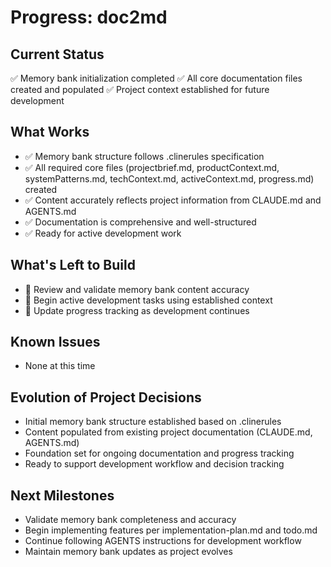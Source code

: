 # Progress: doc2md

## Current Status
✅ Memory bank initialization completed
✅ All core documentation files created and populated
✅ Project context established for future development

## What Works
- ✅ Memory bank structure follows .clinerules specification
- ✅ All required core files (projectbrief.md, productContext.md, systemPatterns.md, techContext.md, activeContext.md, progress.md) created
- ✅ Content accurately reflects project information from CLAUDE.md and AGENTS.md
- ✅ Documentation is comprehensive and well-structured
- ✅ Ready for active development work

## What's Left to Build
- 🔄 Review and validate memory bank content accuracy
- 🔄 Begin active development tasks using established context
- 🔄 Update progress tracking as development continues

## Known Issues
- None at this time

## Evolution of Project Decisions
- Initial memory bank structure established based on .clinerules
- Content populated from existing project documentation (CLAUDE.md, AGENTS.md)
- Foundation set for ongoing documentation and progress tracking
- Ready to support development workflow and decision tracking

## Next Milestones
- Validate memory bank completeness and accuracy
- Begin implementing features per implementation-plan.md and todo.md
- Continue following AGENTS instructions for development workflow
- Maintain memory bank updates as project evolves
